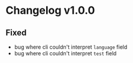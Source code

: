 # Changelog v1.0.0

## Fixed

- bug where cli couldn't interpret `language` field
- bug where cli couldn't interpret `test` field
